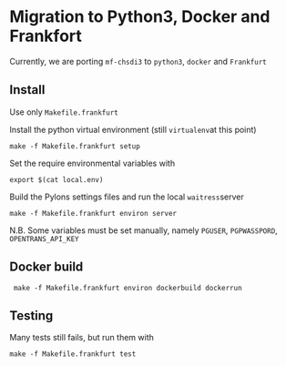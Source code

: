 Migration to Python3, Docker and Frankfort
==========================================


Currently, we are porting `mf-chsdi3` to `python3`, `docker` and `Frankfurt`

Install
-------

Use only `Makefile.frankfurt`


Install the python virtual environment (still `virtualenv`at this point)

    make -f Makefile.frankfurt setup

Set the require environmental variables with

    export $(cat local.env)
    
Build the Pylons settings files and run the local `waitress`server

    make -f Makefile.frankfurt environ server
    

N.B. Some variables must be set manually, namely `PGUSER`, `PGPWASSPORD`, `OPENTRANS_API_KEY`


Docker build
------------



     make -f Makefile.frankfurt environ dockerbuild dockerrun


Testing
-------

Many tests still fails, but run them with

    make -f Makefile.frankfurt test
